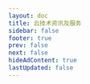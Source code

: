 ```yaml
---
layout: doc
title: 云技术资讯及服务
sidebar: false
footer: true
prev: false
next: false 
hideAdContent: true
lastUpdated: false
---
```


<!--@include: ./news/wikipedia/latest.md -->


